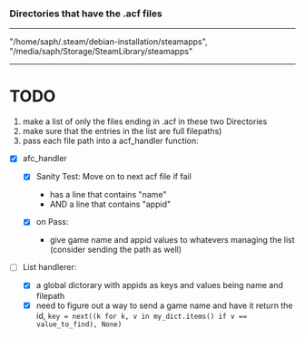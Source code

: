 ### Directories that have the .acf files
___
"/home/saph/.steam/debian-installation/steamapps",
"/media/saph/Storage/SteamLibrary/steamapps"
___
# TODO
1. make a list of only the files ending in .acf in these two Directories
2. make sure that the entries in the list are full filepaths)
3. pass each file path into a acf_handler function:
 
- [x] afc_handler

    - [x] Sanity Test: Move on to next acf file if fail
      - has a line that contains "name" 
      - AND a line that contains "appid"

    - [x] on Pass:
      - give game name and appid values to whatevers managing the list (consider sending the path as well)

- [ ] List handlerer:
  - [x] a global dictorary with appids as keys and values being name and filepath 
  - [x] need to figure out a way to send a game name and have it return the id, 
    `key = next((k for k, v in my_dict.items() if v == value_to_find), None)`
